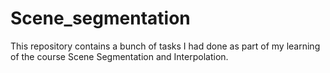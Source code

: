 # Scene_segmentation
This repository contains a bunch of tasks I had done as part of my learning of the course Scene Segmentation and Interpolation.

